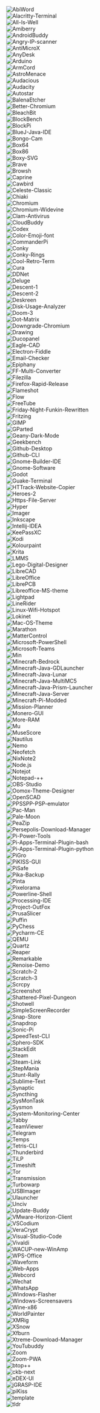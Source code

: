<img src="https://github.com/Botspot/pi-apps-analytics/releases/download/net-install-graphs/AbiWord-updates-graph.png" alt="AbiWord"></br>
<img src="https://github.com/Botspot/pi-apps-analytics/releases/download/net-install-graphs/Alacritty-Terminal-updates-graph.png" alt="Alacritty-Terminal"></br>
<img src="https://github.com/Botspot/pi-apps-analytics/releases/download/net-install-graphs/All-Is-Well-updates-graph.png" alt="All-Is-Well"></br>
<img src="https://github.com/Botspot/pi-apps-analytics/releases/download/net-install-graphs/Amiberry-updates-graph.png" alt="Amiberry"></br>
<img src="https://github.com/Botspot/pi-apps-analytics/releases/download/net-install-graphs/AndroidBuddy-updates-graph.png" alt="AndroidBuddy"></br>
<img src="https://github.com/Botspot/pi-apps-analytics/releases/download/net-install-graphs/Angry-IP-scanner-updates-graph.png" alt="Angry-IP-scanner"></br>
<img src="https://github.com/Botspot/pi-apps-analytics/releases/download/net-install-graphs/AntiMicroX-updates-graph.png" alt="AntiMicroX"></br>
<img src="https://github.com/Botspot/pi-apps-analytics/releases/download/net-install-graphs/AnyDesk-updates-graph.png" alt="AnyDesk"></br>
<img src="https://github.com/Botspot/pi-apps-analytics/releases/download/net-install-graphs/Arduino-updates-graph.png" alt="Arduino"></br>
<img src="https://github.com/Botspot/pi-apps-analytics/releases/download/net-install-graphs/ArmCord-updates-graph.png" alt="ArmCord"></br>
<img src="https://github.com/Botspot/pi-apps-analytics/releases/download/net-install-graphs/AstroMenace-updates-graph.png" alt="AstroMenace"></br>
<img src="https://github.com/Botspot/pi-apps-analytics/releases/download/net-install-graphs/Audacious-updates-graph.png" alt="Audacious"></br>
<img src="https://github.com/Botspot/pi-apps-analytics/releases/download/net-install-graphs/Audacity-updates-graph.png" alt="Audacity"></br>
<img src="https://github.com/Botspot/pi-apps-analytics/releases/download/net-install-graphs/Autostar-updates-graph.png" alt="Autostar"></br>
<img src="https://github.com/Botspot/pi-apps-analytics/releases/download/net-install-graphs/BalenaEtcher-updates-graph.png" alt="BalenaEtcher"></br>
<img src="https://github.com/Botspot/pi-apps-analytics/releases/download/net-install-graphs/Better-Chromium-updates-graph.png" alt="Better-Chromium"></br>
<img src="https://github.com/Botspot/pi-apps-analytics/releases/download/net-install-graphs/BleachBit-updates-graph.png" alt="BleachBit"></br>
<img src="https://github.com/Botspot/pi-apps-analytics/releases/download/net-install-graphs/BlockBench-updates-graph.png" alt="BlockBench"></br>
<img src="https://github.com/Botspot/pi-apps-analytics/releases/download/net-install-graphs/BlockPi-updates-graph.png" alt="BlockPi"></br>
<img src="https://github.com/Botspot/pi-apps-analytics/releases/download/net-install-graphs/BlueJ-Java-IDE-updates-graph.png" alt="BlueJ-Java-IDE"></br>
<img src="https://github.com/Botspot/pi-apps-analytics/releases/download/net-install-graphs/Bongo-Cam-updates-graph.png" alt="Bongo-Cam"></br>
<img src="https://github.com/Botspot/pi-apps-analytics/releases/download/net-install-graphs/Box64-updates-graph.png" alt="Box64"></br>
<img src="https://github.com/Botspot/pi-apps-analytics/releases/download/net-install-graphs/Box86-updates-graph.png" alt="Box86"></br>
<img src="https://github.com/Botspot/pi-apps-analytics/releases/download/net-install-graphs/Boxy-SVG-updates-graph.png" alt="Boxy-SVG"></br>
<img src="https://github.com/Botspot/pi-apps-analytics/releases/download/net-install-graphs/Brave-updates-graph.png" alt="Brave"></br>
<img src="https://github.com/Botspot/pi-apps-analytics/releases/download/net-install-graphs/Browsh-updates-graph.png" alt="Browsh"></br>
<img src="https://github.com/Botspot/pi-apps-analytics/releases/download/net-install-graphs/Caprine-updates-graph.png" alt="Caprine"></br>
<img src="https://github.com/Botspot/pi-apps-analytics/releases/download/net-install-graphs/Cawbird-updates-graph.png" alt="Cawbird"></br>
<img src="https://github.com/Botspot/pi-apps-analytics/releases/download/net-install-graphs/Celeste-Classic-updates-graph.png" alt="Celeste-Classic"></br>
<img src="https://github.com/Botspot/pi-apps-analytics/releases/download/net-install-graphs/Chiaki-updates-graph.png" alt="Chiaki"></br>
<img src="https://github.com/Botspot/pi-apps-analytics/releases/download/net-install-graphs/Chromium-updates-graph.png" alt="Chromium"></br>
<img src="https://github.com/Botspot/pi-apps-analytics/releases/download/net-install-graphs/Chromium-Widevine-updates-graph.png" alt="Chromium-Widevine"></br>
<img src="https://github.com/Botspot/pi-apps-analytics/releases/download/net-install-graphs/Clam-Antivirus-updates-graph.png" alt="Clam-Antivirus"></br>
<img src="https://github.com/Botspot/pi-apps-analytics/releases/download/net-install-graphs/CloudBuddy-updates-graph.png" alt="CloudBuddy"></br>
<img src="https://github.com/Botspot/pi-apps-analytics/releases/download/net-install-graphs/Codex-updates-graph.png" alt="Codex"></br>
<img src="https://github.com/Botspot/pi-apps-analytics/releases/download/net-install-graphs/Color-Emoji-font-updates-graph.png" alt="Color-Emoji-font"></br>
<img src="https://github.com/Botspot/pi-apps-analytics/releases/download/net-install-graphs/CommanderPi-updates-graph.png" alt="CommanderPi"></br>
<img src="https://github.com/Botspot/pi-apps-analytics/releases/download/net-install-graphs/Conky-updates-graph.png" alt="Conky"></br>
<img src="https://github.com/Botspot/pi-apps-analytics/releases/download/net-install-graphs/Conky-Rings-updates-graph.png" alt="Conky-Rings"></br>
<img src="https://github.com/Botspot/pi-apps-analytics/releases/download/net-install-graphs/Cool-Retro-Term-updates-graph.png" alt="Cool-Retro-Term"></br>
<img src="https://github.com/Botspot/pi-apps-analytics/releases/download/net-install-graphs/Cura-updates-graph.png" alt="Cura"></br>
<img src="https://github.com/Botspot/pi-apps-analytics/releases/download/net-install-graphs/DDNet-updates-graph.png" alt="DDNet"></br>
<img src="https://github.com/Botspot/pi-apps-analytics/releases/download/net-install-graphs/Deluge-updates-graph.png" alt="Deluge"></br>
<img src="https://github.com/Botspot/pi-apps-analytics/releases/download/net-install-graphs/Descent-1-updates-graph.png" alt="Descent-1"></br>
<img src="https://github.com/Botspot/pi-apps-analytics/releases/download/net-install-graphs/Descent-2-updates-graph.png" alt="Descent-2"></br>
<img src="https://github.com/Botspot/pi-apps-analytics/releases/download/net-install-graphs/Deskreen-updates-graph.png" alt="Deskreen"></br>
<img src="https://github.com/Botspot/pi-apps-analytics/releases/download/net-install-graphs/Disk-Usage-Analyzer-updates-graph.png" alt="Disk-Usage-Analyzer"></br>
<img src="https://github.com/Botspot/pi-apps-analytics/releases/download/net-install-graphs/Doom-3-updates-graph.png" alt="Doom-3"></br>
<img src="https://github.com/Botspot/pi-apps-analytics/releases/download/net-install-graphs/Dot-Matrix-updates-graph.png" alt="Dot-Matrix"></br>
<img src="https://github.com/Botspot/pi-apps-analytics/releases/download/net-install-graphs/Downgrade-Chromium-updates-graph.png" alt="Downgrade-Chromium"></br>
<img src="https://github.com/Botspot/pi-apps-analytics/releases/download/net-install-graphs/Drawing-updates-graph.png" alt="Drawing"></br>
<img src="https://github.com/Botspot/pi-apps-analytics/releases/download/net-install-graphs/Ducopanel-updates-graph.png" alt="Ducopanel"></br>
<img src="https://github.com/Botspot/pi-apps-analytics/releases/download/net-install-graphs/Eagle-CAD-updates-graph.png" alt="Eagle-CAD"></br>
<img src="https://github.com/Botspot/pi-apps-analytics/releases/download/net-install-graphs/Electron-Fiddle-updates-graph.png" alt="Electron-Fiddle"></br>
<img src="https://github.com/Botspot/pi-apps-analytics/releases/download/net-install-graphs/Email-Checker-updates-graph.png" alt="Email-Checker"></br>
<img src="https://github.com/Botspot/pi-apps-analytics/releases/download/net-install-graphs/Epiphany-updates-graph.png" alt="Epiphany"></br>
<img src="https://github.com/Botspot/pi-apps-analytics/releases/download/net-install-graphs/FF-Multi-Converter-updates-graph.png" alt="FF-Multi-Converter"></br>
<img src="https://github.com/Botspot/pi-apps-analytics/releases/download/net-install-graphs/Filezilla-updates-graph.png" alt="Filezilla"></br>
<img src="https://github.com/Botspot/pi-apps-analytics/releases/download/net-install-graphs/Firefox-Rapid-Release-updates-graph.png" alt="Firefox-Rapid-Release"></br>
<img src="https://github.com/Botspot/pi-apps-analytics/releases/download/net-install-graphs/Flameshot-updates-graph.png" alt="Flameshot"></br>
<img src="https://github.com/Botspot/pi-apps-analytics/releases/download/net-install-graphs/Flow-updates-graph.png" alt="Flow"></br>
<img src="https://github.com/Botspot/pi-apps-analytics/releases/download/net-install-graphs/FreeTube-updates-graph.png" alt="FreeTube"></br>
<img src="https://github.com/Botspot/pi-apps-analytics/releases/download/net-install-graphs/Friday-Night-Funkin-Rewritten-updates-graph.png" alt="Friday-Night-Funkin-Rewritten"></br>
<img src="https://github.com/Botspot/pi-apps-analytics/releases/download/net-install-graphs/Fritzing-updates-graph.png" alt="Fritzing"></br>
<img src="https://github.com/Botspot/pi-apps-analytics/releases/download/net-install-graphs/GIMP-updates-graph.png" alt="GIMP"></br>
<img src="https://github.com/Botspot/pi-apps-analytics/releases/download/net-install-graphs/GParted-updates-graph.png" alt="GParted"></br>
<img src="https://github.com/Botspot/pi-apps-analytics/releases/download/net-install-graphs/Geany-Dark-Mode-updates-graph.png" alt="Geany-Dark-Mode"></br>
<img src="https://github.com/Botspot/pi-apps-analytics/releases/download/net-install-graphs/Geekbench-updates-graph.png" alt="Geekbench"></br>
<img src="https://github.com/Botspot/pi-apps-analytics/releases/download/net-install-graphs/Github-Desktop-updates-graph.png" alt="Github-Desktop"></br>
<img src="https://github.com/Botspot/pi-apps-analytics/releases/download/net-install-graphs/Github-CLI-updates-graph.png" alt="Github-CLI"></br>
<img src="https://github.com/Botspot/pi-apps-analytics/releases/download/net-install-graphs/Gnome-Builder-IDE-updates-graph.png" alt="Gnome-Builder-IDE"></br>
<img src="https://github.com/Botspot/pi-apps-analytics/releases/download/net-install-graphs/Gnome-Software-updates-graph.png" alt="Gnome-Software"></br>
<img src="https://github.com/Botspot/pi-apps-analytics/releases/download/net-install-graphs/Godot-updates-graph.png" alt="Godot"></br>
<img src="https://github.com/Botspot/pi-apps-analytics/releases/download/net-install-graphs/Guake-Terminal-updates-graph.png" alt="Guake-Terminal"></br>
<img src="https://github.com/Botspot/pi-apps-analytics/releases/download/net-install-graphs/HTTrack-Website-Copier-updates-graph.png" alt="HTTrack-Website-Copier"></br>
<img src="https://github.com/Botspot/pi-apps-analytics/releases/download/net-install-graphs/Heroes-2-updates-graph.png" alt="Heroes-2"></br>
<img src="https://github.com/Botspot/pi-apps-analytics/releases/download/net-install-graphs/Https-File-Server-updates-graph.png" alt="Https-File-Server"></br>
<img src="https://github.com/Botspot/pi-apps-analytics/releases/download/net-install-graphs/Hyper-updates-graph.png" alt="Hyper"></br>
<img src="https://github.com/Botspot/pi-apps-analytics/releases/download/net-install-graphs/Imager-updates-graph.png" alt="Imager"></br>
<img src="https://github.com/Botspot/pi-apps-analytics/releases/download/net-install-graphs/Inkscape-updates-graph.png" alt="Inkscape"></br>
<img src="https://github.com/Botspot/pi-apps-analytics/releases/download/net-install-graphs/Intellij-IDEA-updates-graph.png" alt="Intellij-IDEA"></br>
<img src="https://github.com/Botspot/pi-apps-analytics/releases/download/net-install-graphs/KeePassXC-updates-graph.png" alt="KeePassXC"></br>
<img src="https://github.com/Botspot/pi-apps-analytics/releases/download/net-install-graphs/Kodi-updates-graph.png" alt="Kodi"></br>
<img src="https://github.com/Botspot/pi-apps-analytics/releases/download/net-install-graphs/Kolourpaint-updates-graph.png" alt="Kolourpaint"></br>
<img src="https://github.com/Botspot/pi-apps-analytics/releases/download/net-install-graphs/Krita-updates-graph.png" alt="Krita"></br>
<img src="https://github.com/Botspot/pi-apps-analytics/releases/download/net-install-graphs/LMMS-updates-graph.png" alt="LMMS"></br>
<img src="https://github.com/Botspot/pi-apps-analytics/releases/download/net-install-graphs/Lego-Digital-Designer-updates-graph.png" alt="Lego-Digital-Designer"></br>
<img src="https://github.com/Botspot/pi-apps-analytics/releases/download/net-install-graphs/LibreCAD-updates-graph.png" alt="LibreCAD"></br>
<img src="https://github.com/Botspot/pi-apps-analytics/releases/download/net-install-graphs/LibreOffice-updates-graph.png" alt="LibreOffice"></br>
<img src="https://github.com/Botspot/pi-apps-analytics/releases/download/net-install-graphs/LibrePCB-updates-graph.png" alt="LibrePCB"></br>
<img src="https://github.com/Botspot/pi-apps-analytics/releases/download/net-install-graphs/Libreoffice-MS-theme-updates-graph.png" alt="Libreoffice-MS-theme"></br>
<img src="https://github.com/Botspot/pi-apps-analytics/releases/download/net-install-graphs/Lightpad-updates-graph.png" alt="Lightpad"></br>
<img src="https://github.com/Botspot/pi-apps-analytics/releases/download/net-install-graphs/LineRider-updates-graph.png" alt="LineRider"></br>
<img src="https://github.com/Botspot/pi-apps-analytics/releases/download/net-install-graphs/Linux-Wifi-Hotspot-updates-graph.png" alt="Linux-Wifi-Hotspot"></br>
<img src="https://github.com/Botspot/pi-apps-analytics/releases/download/net-install-graphs/Lokinet-updates-graph.png" alt="Lokinet"></br>
<img src="https://github.com/Botspot/pi-apps-analytics/releases/download/net-install-graphs/Mac-OS-Theme-updates-graph.png" alt="Mac-OS-Theme"></br>
<img src="https://github.com/Botspot/pi-apps-analytics/releases/download/net-install-graphs/Marathon-updates-graph.png" alt="Marathon"></br>
<img src="https://github.com/Botspot/pi-apps-analytics/releases/download/net-install-graphs/MatterControl-updates-graph.png" alt="MatterControl"></br>
<img src="https://github.com/Botspot/pi-apps-analytics/releases/download/net-install-graphs/Microsoft-PowerShell-updates-graph.png" alt="Microsoft-PowerShell"></br>
<img src="https://github.com/Botspot/pi-apps-analytics/releases/download/net-install-graphs/Microsoft-Teams-updates-graph.png" alt="Microsoft-Teams"></br>
<img src="https://github.com/Botspot/pi-apps-analytics/releases/download/net-install-graphs/Min-updates-graph.png" alt="Min"></br>
<img src="https://github.com/Botspot/pi-apps-analytics/releases/download/net-install-graphs/Minecraft-Bedrock-updates-graph.png" alt="Minecraft-Bedrock"></br>
<img src="https://github.com/Botspot/pi-apps-analytics/releases/download/net-install-graphs/Minecraft-Java-GDLauncher-updates-graph.png" alt="Minecraft-Java-GDLauncher"></br>
<img src="https://github.com/Botspot/pi-apps-analytics/releases/download/net-install-graphs/Minecraft-Java-Lunar-updates-graph.png" alt="Minecraft-Java-Lunar"></br>
<img src="https://github.com/Botspot/pi-apps-analytics/releases/download/net-install-graphs/Minecraft-Java-MultiMC5-updates-graph.png" alt="Minecraft-Java-MultiMC5"></br>
<img src="https://github.com/Botspot/pi-apps-analytics/releases/download/net-install-graphs/Minecraft-Java-Prism-Launcher-updates-graph.png" alt="Minecraft-Java-Prism-Launcher"></br>
<img src="https://github.com/Botspot/pi-apps-analytics/releases/download/net-install-graphs/Minecraft-Java-Server-updates-graph.png" alt="Minecraft-Java-Server"></br>
<img src="https://github.com/Botspot/pi-apps-analytics/releases/download/net-install-graphs/Minecraft-Pi-Modded-updates-graph.png" alt="Minecraft-Pi-Modded"></br>
<img src="https://github.com/Botspot/pi-apps-analytics/releases/download/net-install-graphs/Mission-Planner-updates-graph.png" alt="Mission-Planner"></br>
<img src="https://github.com/Botspot/pi-apps-analytics/releases/download/net-install-graphs/Monero-GUI-updates-graph.png" alt="Monero-GUI"></br>
<img src="https://github.com/Botspot/pi-apps-analytics/releases/download/net-install-graphs/More-RAM-updates-graph.png" alt="More-RAM"></br>
<img src="https://github.com/Botspot/pi-apps-analytics/releases/download/net-install-graphs/Mu-updates-graph.png" alt="Mu"></br>
<img src="https://github.com/Botspot/pi-apps-analytics/releases/download/net-install-graphs/MuseScore-updates-graph.png" alt="MuseScore"></br>
<img src="https://github.com/Botspot/pi-apps-analytics/releases/download/net-install-graphs/Nautilus-updates-graph.png" alt="Nautilus"></br>
<img src="https://github.com/Botspot/pi-apps-analytics/releases/download/net-install-graphs/Nemo-updates-graph.png" alt="Nemo"></br>
<img src="https://github.com/Botspot/pi-apps-analytics/releases/download/net-install-graphs/Neofetch-updates-graph.png" alt="Neofetch"></br>
<img src="https://github.com/Botspot/pi-apps-analytics/releases/download/net-install-graphs/NixNote2-updates-graph.png" alt="NixNote2"></br>
<img src="https://github.com/Botspot/pi-apps-analytics/releases/download/net-install-graphs/Node.js-updates-graph.png" alt="Node.js"></br>
<img src="https://github.com/Botspot/pi-apps-analytics/releases/download/net-install-graphs/Notejot-updates-graph.png" alt="Notejot"></br>
<img src="https://github.com/Botspot/pi-apps-analytics/releases/download/net-install-graphs/Notepad-++-updates-graph.png" alt="Notepad-++"></br>
<img src="https://github.com/Botspot/pi-apps-analytics/releases/download/net-install-graphs/OBS-Studio-updates-graph.png" alt="OBS-Studio"></br>
<img src="https://github.com/Botspot/pi-apps-analytics/releases/download/net-install-graphs/Oomox-Theme-Designer-updates-graph.png" alt="Oomox-Theme-Designer"></br>
<img src="https://github.com/Botspot/pi-apps-analytics/releases/download/net-install-graphs/OpenSCAD-updates-graph.png" alt="OpenSCAD"></br>
<img src="https://github.com/Botspot/pi-apps-analytics/releases/download/net-install-graphs/PPSSPP-PSP-emulator-updates-graph.png" alt="PPSSPP-PSP-emulator"></br>
<img src="https://github.com/Botspot/pi-apps-analytics/releases/download/net-install-graphs/Pac-Man-updates-graph.png" alt="Pac-Man"></br>
<img src="https://github.com/Botspot/pi-apps-analytics/releases/download/net-install-graphs/Pale-Moon-updates-graph.png" alt="Pale-Moon"></br>
<img src="https://github.com/Botspot/pi-apps-analytics/releases/download/net-install-graphs/PeaZip-updates-graph.png" alt="PeaZip"></br>
<img src="https://github.com/Botspot/pi-apps-analytics/releases/download/net-install-graphs/Persepolis-Download-Manager-updates-graph.png" alt="Persepolis-Download-Manager"></br>
<img src="https://github.com/Botspot/pi-apps-analytics/releases/download/net-install-graphs/Pi-Power-Tools-updates-graph.png" alt="Pi-Power-Tools"></br>
<img src="https://github.com/Botspot/pi-apps-analytics/releases/download/net-install-graphs/Pi-Apps-Terminal-Plugin-bash-updates-graph.png" alt="Pi-Apps-Terminal-Plugin-bash"></br>
<img src="https://github.com/Botspot/pi-apps-analytics/releases/download/net-install-graphs/Pi-Apps-Terminal-Plugin-python-updates-graph.png" alt="Pi-Apps-Terminal-Plugin-python"></br>
<img src="https://github.com/Botspot/pi-apps-analytics/releases/download/net-install-graphs/PiGro-updates-graph.png" alt="PiGro"></br>
<img src="https://github.com/Botspot/pi-apps-analytics/releases/download/net-install-graphs/PiKISS-GUI-updates-graph.png" alt="PiKISS-GUI"></br>
<img src="https://github.com/Botspot/pi-apps-analytics/releases/download/net-install-graphs/PiSafe-updates-graph.png" alt="PiSafe"></br>
<img src="https://github.com/Botspot/pi-apps-analytics/releases/download/net-install-graphs/Pika-Backup-updates-graph.png" alt="Pika-Backup"></br>
<img src="https://github.com/Botspot/pi-apps-analytics/releases/download/net-install-graphs/Pinta-updates-graph.png" alt="Pinta"></br>
<img src="https://github.com/Botspot/pi-apps-analytics/releases/download/net-install-graphs/Pixelorama-updates-graph.png" alt="Pixelorama"></br>
<img src="https://github.com/Botspot/pi-apps-analytics/releases/download/net-install-graphs/Powerline-Shell-updates-graph.png" alt="Powerline-Shell"></br>
<img src="https://github.com/Botspot/pi-apps-analytics/releases/download/net-install-graphs/Processing-IDE-updates-graph.png" alt="Processing-IDE"></br>
<img src="https://github.com/Botspot/pi-apps-analytics/releases/download/net-install-graphs/Project-OutFox-updates-graph.png" alt="Project-OutFox"></br>
<img src="https://github.com/Botspot/pi-apps-analytics/releases/download/net-install-graphs/PrusaSlicer-updates-graph.png" alt="PrusaSlicer"></br>
<img src="https://github.com/Botspot/pi-apps-analytics/releases/download/net-install-graphs/Puffin-updates-graph.png" alt="Puffin"></br>
<img src="https://github.com/Botspot/pi-apps-analytics/releases/download/net-install-graphs/PyChess-updates-graph.png" alt="PyChess"></br>
<img src="https://github.com/Botspot/pi-apps-analytics/releases/download/net-install-graphs/Pycharm-CE-updates-graph.png" alt="Pycharm-CE"></br>
<img src="https://github.com/Botspot/pi-apps-analytics/releases/download/net-install-graphs/QEMU-updates-graph.png" alt="QEMU"></br>
<img src="https://github.com/Botspot/pi-apps-analytics/releases/download/net-install-graphs/Quartz-updates-graph.png" alt="Quartz"></br>
<img src="https://github.com/Botspot/pi-apps-analytics/releases/download/net-install-graphs/Reaper-updates-graph.png" alt="Reaper"></br>
<img src="https://github.com/Botspot/pi-apps-analytics/releases/download/net-install-graphs/Remarkable-updates-graph.png" alt="Remarkable"></br>
<img src="https://github.com/Botspot/pi-apps-analytics/releases/download/net-install-graphs/Renoise-Demo-updates-graph.png" alt="Renoise-Demo"></br>
<img src="https://github.com/Botspot/pi-apps-analytics/releases/download/net-install-graphs/Scratch-2-updates-graph.png" alt="Scratch-2"></br>
<img src="https://github.com/Botspot/pi-apps-analytics/releases/download/net-install-graphs/Scratch-3-updates-graph.png" alt="Scratch-3"></br>
<img src="https://github.com/Botspot/pi-apps-analytics/releases/download/net-install-graphs/Scrcpy-updates-graph.png" alt="Scrcpy"></br>
<img src="https://github.com/Botspot/pi-apps-analytics/releases/download/net-install-graphs/Screenshot-updates-graph.png" alt="Screenshot"></br>
<img src="https://github.com/Botspot/pi-apps-analytics/releases/download/net-install-graphs/Shattered-Pixel-Dungeon-updates-graph.png" alt="Shattered-Pixel-Dungeon"></br>
<img src="https://github.com/Botspot/pi-apps-analytics/releases/download/net-install-graphs/Shotwell-updates-graph.png" alt="Shotwell"></br>
<img src="https://github.com/Botspot/pi-apps-analytics/releases/download/net-install-graphs/SimpleScreenRecorder-updates-graph.png" alt="SimpleScreenRecorder"></br>
<img src="https://github.com/Botspot/pi-apps-analytics/releases/download/net-install-graphs/Snap-Store-updates-graph.png" alt="Snap-Store"></br>
<img src="https://github.com/Botspot/pi-apps-analytics/releases/download/net-install-graphs/Snapdrop-updates-graph.png" alt="Snapdrop"></br>
<img src="https://github.com/Botspot/pi-apps-analytics/releases/download/net-install-graphs/Sonic-Pi-updates-graph.png" alt="Sonic-Pi"></br>
<img src="https://github.com/Botspot/pi-apps-analytics/releases/download/net-install-graphs/SpeedTest-CLI-updates-graph.png" alt="SpeedTest-CLI"></br>
<img src="https://github.com/Botspot/pi-apps-analytics/releases/download/net-install-graphs/Sphero-SDK-updates-graph.png" alt="Sphero-SDK"></br>
<img src="https://github.com/Botspot/pi-apps-analytics/releases/download/net-install-graphs/StackEdit-updates-graph.png" alt="StackEdit"></br>
<img src="https://github.com/Botspot/pi-apps-analytics/releases/download/net-install-graphs/Steam-updates-graph.png" alt="Steam"></br>
<img src="https://github.com/Botspot/pi-apps-analytics/releases/download/net-install-graphs/Steam-Link-updates-graph.png" alt="Steam-Link"></br>
<img src="https://github.com/Botspot/pi-apps-analytics/releases/download/net-install-graphs/StepMania-updates-graph.png" alt="StepMania"></br>
<img src="https://github.com/Botspot/pi-apps-analytics/releases/download/net-install-graphs/Stunt-Rally-updates-graph.png" alt="Stunt-Rally"></br>
<img src="https://github.com/Botspot/pi-apps-analytics/releases/download/net-install-graphs/Sublime-Text-updates-graph.png" alt="Sublime-Text"></br>
<img src="https://github.com/Botspot/pi-apps-analytics/releases/download/net-install-graphs/Synaptic-updates-graph.png" alt="Synaptic"></br>
<img src="https://github.com/Botspot/pi-apps-analytics/releases/download/net-install-graphs/Syncthing-updates-graph.png" alt="Syncthing"></br>
<img src="https://github.com/Botspot/pi-apps-analytics/releases/download/net-install-graphs/SysMonTask-updates-graph.png" alt="SysMonTask"></br>
<img src="https://github.com/Botspot/pi-apps-analytics/releases/download/net-install-graphs/Sysmon-updates-graph.png" alt="Sysmon"></br>
<img src="https://github.com/Botspot/pi-apps-analytics/releases/download/net-install-graphs/System-Monitoring-Center-updates-graph.png" alt="System-Monitoring-Center"></br>
<img src="https://github.com/Botspot/pi-apps-analytics/releases/download/net-install-graphs/Tabby-updates-graph.png" alt="Tabby"></br>
<img src="https://github.com/Botspot/pi-apps-analytics/releases/download/net-install-graphs/TeamViewer-updates-graph.png" alt="TeamViewer"></br>
<img src="https://github.com/Botspot/pi-apps-analytics/releases/download/net-install-graphs/Telegram-updates-graph.png" alt="Telegram"></br>
<img src="https://github.com/Botspot/pi-apps-analytics/releases/download/net-install-graphs/Temps-updates-graph.png" alt="Temps"></br>
<img src="https://github.com/Botspot/pi-apps-analytics/releases/download/net-install-graphs/Tetris-CLI-updates-graph.png" alt="Tetris-CLI"></br>
<img src="https://github.com/Botspot/pi-apps-analytics/releases/download/net-install-graphs/Thunderbird-updates-graph.png" alt="Thunderbird"></br>
<img src="https://github.com/Botspot/pi-apps-analytics/releases/download/net-install-graphs/TiLP-updates-graph.png" alt="TiLP"></br>
<img src="https://github.com/Botspot/pi-apps-analytics/releases/download/net-install-graphs/Timeshift-updates-graph.png" alt="Timeshift"></br>
<img src="https://github.com/Botspot/pi-apps-analytics/releases/download/net-install-graphs/Tor-updates-graph.png" alt="Tor"></br>
<img src="https://github.com/Botspot/pi-apps-analytics/releases/download/net-install-graphs/Transmission-updates-graph.png" alt="Transmission"></br>
<img src="https://github.com/Botspot/pi-apps-analytics/releases/download/net-install-graphs/Turbowarp-updates-graph.png" alt="Turbowarp"></br>
<img src="https://github.com/Botspot/pi-apps-analytics/releases/download/net-install-graphs/USBImager-updates-graph.png" alt="USBImager"></br>
<img src="https://github.com/Botspot/pi-apps-analytics/releases/download/net-install-graphs/Ulauncher-updates-graph.png" alt="Ulauncher"></br>
<img src="https://github.com/Botspot/pi-apps-analytics/releases/download/net-install-graphs/Unciv-updates-graph.png" alt="Unciv"></br>
<img src="https://github.com/Botspot/pi-apps-analytics/releases/download/net-install-graphs/Update-Buddy-updates-graph.png" alt="Update-Buddy"></br>
<img src="https://github.com/Botspot/pi-apps-analytics/releases/download/net-install-graphs/VMware-Horizon-Client-updates-graph.png" alt="VMware-Horizon-Client"></br>
<img src="https://github.com/Botspot/pi-apps-analytics/releases/download/net-install-graphs/VSCodium-updates-graph.png" alt="VSCodium"></br>
<img src="https://github.com/Botspot/pi-apps-analytics/releases/download/net-install-graphs/VeraCrypt-updates-graph.png" alt="VeraCrypt"></br>
<img src="https://github.com/Botspot/pi-apps-analytics/releases/download/net-install-graphs/Visual-Studio-Code-updates-graph.png" alt="Visual-Studio-Code"></br>
<img src="https://github.com/Botspot/pi-apps-analytics/releases/download/net-install-graphs/Vivaldi-updates-graph.png" alt="Vivaldi"></br>
<img src="https://github.com/Botspot/pi-apps-analytics/releases/download/net-install-graphs/WACUP-new-WinAmp-updates-graph.png" alt="WACUP-new-WinAmp"></br>
<img src="https://github.com/Botspot/pi-apps-analytics/releases/download/net-install-graphs/WPS-Office-updates-graph.png" alt="WPS-Office"></br>
<img src="https://github.com/Botspot/pi-apps-analytics/releases/download/net-install-graphs/Waveform-updates-graph.png" alt="Waveform"></br>
<img src="https://github.com/Botspot/pi-apps-analytics/releases/download/net-install-graphs/Web-Apps-updates-graph.png" alt="Web-Apps"></br>
<img src="https://github.com/Botspot/pi-apps-analytics/releases/download/net-install-graphs/Webcord-updates-graph.png" alt="Webcord"></br>
<img src="https://github.com/Botspot/pi-apps-analytics/releases/download/net-install-graphs/Wechat-updates-graph.png" alt="Wechat"></br>
<img src="https://github.com/Botspot/pi-apps-analytics/releases/download/net-install-graphs/WhatsApp-updates-graph.png" alt="WhatsApp"></br>
<img src="https://github.com/Botspot/pi-apps-analytics/releases/download/net-install-graphs/Windows-Flasher-updates-graph.png" alt="Windows-Flasher"></br>
<img src="https://github.com/Botspot/pi-apps-analytics/releases/download/net-install-graphs/Windows-Screensavers-updates-graph.png" alt="Windows-Screensavers"></br>
<img src="https://github.com/Botspot/pi-apps-analytics/releases/download/net-install-graphs/Wine-x86-updates-graph.png" alt="Wine-x86"></br>
<img src="https://github.com/Botspot/pi-apps-analytics/releases/download/net-install-graphs/WorldPainter-updates-graph.png" alt="WorldPainter"></br>
<img src="https://github.com/Botspot/pi-apps-analytics/releases/download/net-install-graphs/XMRig-updates-graph.png" alt="XMRig"></br>
<img src="https://github.com/Botspot/pi-apps-analytics/releases/download/net-install-graphs/XSnow-updates-graph.png" alt="XSnow"></br>
<img src="https://github.com/Botspot/pi-apps-analytics/releases/download/net-install-graphs/Xfburn-updates-graph.png" alt="Xfburn"></br>
<img src="https://github.com/Botspot/pi-apps-analytics/releases/download/net-install-graphs/Xtreme-Download-Manager-updates-graph.png" alt="Xtreme-Download-Manager"></br>
<img src="https://github.com/Botspot/pi-apps-analytics/releases/download/net-install-graphs/YouTubuddy-updates-graph.png" alt="YouTubuddy"></br>
<img src="https://github.com/Botspot/pi-apps-analytics/releases/download/net-install-graphs/Zoom-updates-graph.png" alt="Zoom"></br>
<img src="https://github.com/Botspot/pi-apps-analytics/releases/download/net-install-graphs/Zoom-PWA-updates-graph.png" alt="Zoom-PWA"></br>
<img src="https://github.com/Botspot/pi-apps-analytics/releases/download/net-install-graphs/btop++-updates-graph.png" alt="btop++"></br>
<img src="https://github.com/Botspot/pi-apps-analytics/releases/download/net-install-graphs/ckb-next-updates-graph.png" alt="ckb-next"></br>
<img src="https://github.com/Botspot/pi-apps-analytics/releases/download/net-install-graphs/eDEX-UI-updates-graph.png" alt="eDEX-UI"></br>
<img src="https://github.com/Botspot/pi-apps-analytics/releases/download/net-install-graphs/jGRASP-IDE-updates-graph.png" alt="jGRASP-IDE"></br>
<img src="https://github.com/Botspot/pi-apps-analytics/releases/download/net-install-graphs/piKiss-updates-graph.png" alt="piKiss"></br>
<img src="https://github.com/Botspot/pi-apps-analytics/releases/download/net-install-graphs/template-updates-graph.png" alt="template"></br>
<img src="https://github.com/Botspot/pi-apps-analytics/releases/download/net-install-graphs/tldr-updates-graph.png" alt="tldr"></br>

